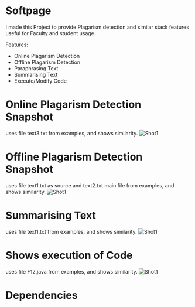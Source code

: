 # Softpage

I made this Project to provide Plagarism detection and similar stack features useful for Faculty and student usage.

Features:

* Online Plagarism Detection
* Offline Plagarism Detection
* Paraphrasing Text
* Summarising Text
* Execute/Modify Code

# Online Plagarism Detection Snapshot
uses file text3.txt from examples, and shows similarity.
![Shot1](https://github.com/r4hu1s0n7/Softpage/blob/main/examples/Screenshot%20(980).png)

# Offline Plagarism Detection Snapshot
uses file text1.txt as source and text2.txt main file from examples, and shows similarity.
![Shot1](https://github.com/r4hu1s0n7/Softpage/blob/main/examples/Screenshot%20(983).png)

# Summarising Text
uses file text1.txt from examples, and shows similarity.
![Shot1](https://github.com/r4hu1s0n7/Softpage/blob/main/examples/Screenshot%20(981).png)

# Shows execution of Code
uses file F12.java from examples, and shows similarity.
![Shot1](https://github.com/r4hu1s0n7/Softpage/blob/main/examples/Screenshot%20(982).png)


# Dependencies

